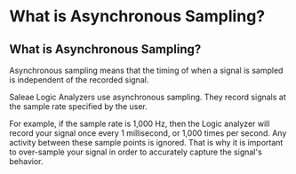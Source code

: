 # What is Asynchronous Sampling?

## What is Asynchronous Sampling?

Asynchronous sampling means that the timing of when a signal is sampled is independent of the recorded signal.

Saleae Logic Analyzers use asynchronous sampling. They record signals at the sample rate specified by the user.

For example, if the sample rate is 1,000 Hz, then the Logic analyzer will record your signal once every 1 millisecond, or 1,000 times per second. Any activity between these sample points is ignored. That is why it is important to over-sample your signal in order to accurately capture the signal's behavior.

